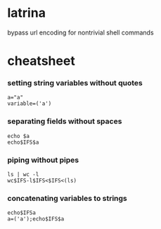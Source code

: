 # latrina
bypass url encoding for nontrivial shell commands

# cheatsheet  
### setting string variables without quotes    
`a="a"`  
`variable=('a')`  
### separating fields without spaces  
`echo $a`  
`echo$IFS$a`
### piping without pipes  
`ls | wc -l`      
`wc$IFS-l$IFS<$IFS<(ls)`     
### concatenating variables to strings
`echo$IFSa`     
`a=('a');echo$IFS$a` 
